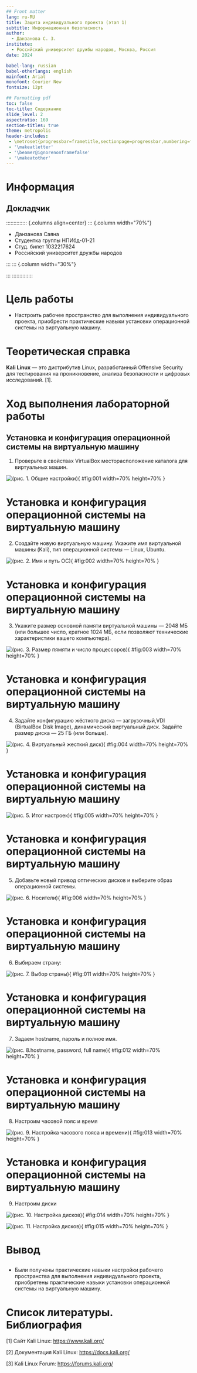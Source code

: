 ```yaml
---
## Front matter
lang: ru-RU
title: Защита индивидуального проекта (этап 1)
subtitle: Информационная безопасность
author:
  - Данзанова С. З.
institute:
  - Российский университет дружбы народов, Москва, Россия
date: 2024

babel-lang: russian 
babel-otherlangs: english 
mainfont: Arial 
monofont: Courier New 
fontsize: 12pt

## Formatting pdf
toc: false
toc-title: Содержание
slide_level: 2
aspectratio: 169
section-titles: true
theme: metropolis
header-includes:
 - \metroset{progressbar=frametitle,sectionpage=progressbar,numbering=fraction}
 - '\makeatletter'
 - '\beamer@ignorenonframefalse'
 - '\makeatother'
---
```


# Информация
## Докладчик

:::::::::::::: {.columns align=center}
::: {.column width="70%"}

  * Данзанова Саяна
  * Студентка группы НПИбд-01-21
  * Студ. билет 1032217624
  * Российский университет дружбы народов

:::
::: {.column width="30%"}

:::
::::::::::::::

# Цель работы

- Настроить рабочее пространство для выполнения индивидуального проекта, приобрести практические навыки установки операционной системы на виртуальную машину.

# Теоретическая справка

**Kali Linux** — это дистрибутив Linux, разработанный Offensive Security для тестирования на проникновение, анализа безопасности и цифровых исследований.  [1].

# Ход выполнения лабораторной работы

## Установка и конфигурация операционной системы на виртуальную машину

1. Проверьте в свойствах VirtualBox месторасположение каталога для виртуальных машин.

![(рис. 1. Общие настройки)](image/1.png){ #fig:001 width=70% height=70% }

# Установка и конфигурация операционной системы на виртуальную машину

2. Создайте новую виртуальную машину. Укажите имя виртуальной машины (Kali), тип операционной системы — Linux, Ubuntu.

![(рис. 2. Имя и путь  ОС)](image/2.png){ #fig:002 width=70% height=70% }

# Установка и конфигурация операционной системы на виртуальную машину

3. Укажите размер основной памяти виртуальной машины — 2048
МБ (или большее число, кратное 1024 МБ, если позволяют технические характеристики вашего компьютера).

![(рис. 3. Размер пямяти и число процессоров)](image/3.png){ #fig:003 width=70% height=70% }

# Установка и конфигурация операционной системы на виртуальную машину

4. Задайте конфигурацию жёсткого диска — загрузочный,VDI (BirtualBox Disk
Image), динамический виртуальный диск. Задайте размер диска — 25 ГБ (или больше). 

![(рис. 4. Виртуальный жесткий диск)](image/4.png){ #fig:004 width=70% height=70% }

# Установка и конфигурация операционной системы на виртуальную машину

![(рис. 5. Итог настроек)](image/5.png){ #fig:005 width=70% height=70% }

# Установка и конфигурация операционной системы на виртуальную машину

5. Добавьте новый привод оптических дисков и выберите образ операционной системы.

![(рис. 6. Носители)](image/6.png){ #fig:006 width=70% height=70% }

# Установка и конфигурация операционной системы на виртуальную машину

6. Выбираем страну:

![(рис. 7. Выбор страны)](image/7.PNG){ #fig:011 width=70% height=70% }

# Установка и конфигурация операционной системы на виртуальную машину

7. Задаем hostname, пароль и полное имя. 

![(рис. 8.hostname, password, full name)](image/8.PNG){ #fig:012 width=70% height=70% }

# Установка и конфигурация операционной системы на виртуальную машину

8. Настроим часовой пояс и время

![(рис. 9. Настройка часового пояса и времени)](image/9.PNG){ #fig:013 width=70% height=70% }

# Установка и конфигурация операционной системы на виртуальную машину

9. Настроим диски

![(рис. 10. Настройка дисков)](image/10.PNG){ #fig:014 width=70% height=70% }

![(рис. 11. Настройка дисков)](image/11.PNG){ #fig:015 width=70% height=70% }

# Вывод

## 

- Были получены практические навыки настройки рабочего пространства для выполнения индивидуального проекта, приобретены практические навыки установки операционной системы на виртуальную машину.

# Список литературы. Библиография

[1] Сайт Kali Linux: https://www.kali.org/

[2] Документация Kali Linux: https://docs.kali.org/

[3] Kali Linux Forum: https://forums.kali.org/